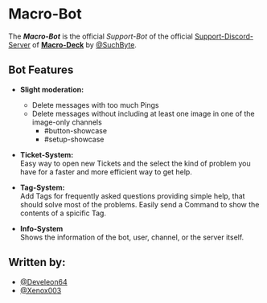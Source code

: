 # Macro-Bot
The ***Macro-Bot*** is the official *Support-Bot* of the official [Support-Discord-Server](https://discord.gg/QujfQPHRrT) of **[Macro-Deck](https://github.com/macro-Deck-org/Macro-Deck)** by [@SuchByte](https://github.com/SuchByte).

## Bot Features

- **Slight moderation:**
  - Delete messages with too much Pings
  - Delete messages without including at least one image in one of the image-only channels
    - #button-showcase
    - #setup-showcase

- **Ticket-System:**  
  Easy way to open new Tickets and the select the kind of problem you have for a faster and more efficient way to get help.

- **Tag-System:**  
  Add Tags for frequently asked questions providing simple help, that should solve most of the problems. Easily send a Command to show the contents of a spicific Tag.
  
- **Info-System**   
  Shows the information of the bot, user, channel, or the server itself.
  
## Written by:
- [@Develeon64](https://github.com/Develeon64)
- [@Xenox003](https://github.com/Xenox003)
